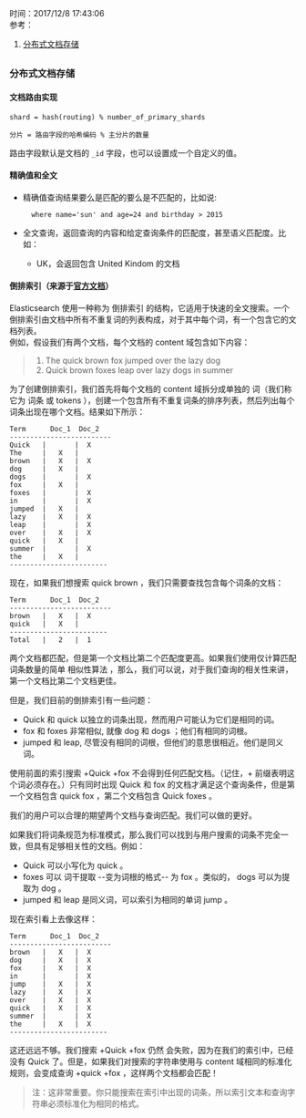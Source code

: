 时间：2017/12/8 17:43:06   
参考：  

1. [分布式文档存储](https://www.elastic.co/guide/cn/elasticsearch/guide/current/routing-value.html)

##
### 分布式文档存储      
#### 文档路由实现  

   	shard = hash(routing) % number_of_primary_shards

	分片 = 路由字段的哈希编码 % 主分片的数量  
路由字段默认是文档的 `_id` 字段，也可以设置成一个自定义的值。  
#### 精确值和全文   

* 精确值查询结果要么是匹配的要么是不匹配的，比如说: 

		where name='sun' and age=24 and birthday > 2015
* 全文查询，返回查询的内容和给定查询条件的匹配度，甚至语义匹配度。比如：

	* UK，会返回包含 United Kindom 的文档

#### 倒排索引（来源于[官方文档](https://www.elastic.co/guide/cn/elasticsearch/guide/current/inverted-index.html)）   

Elasticsearch 使用一种称为 倒排索引 的结构，它适用于快速的全文搜索。一个倒排索引由文档中所有不重复词的列表构成，对于其中每个词，有一个包含它的文档列表。  
例如，假设我们有两个文档，每个文档的 content 域包含如下内容： 

> 1. The quick brown fox jumped over the lazy dog  
> 2. Quick brown foxes leap over lazy dogs in summer 

为了创建倒排索引，我们首先将每个文档的 content 域拆分成单独的 词（我们称它为 词条 或 tokens ），创建一个包含所有不重复词条的排序列表，然后列出每个词条出现在哪个文档。结果如下所示：

	Term      Doc_1  Doc_2
	-------------------------
	Quick   |       |  X
	The     |   X   |
	brown   |   X   |  X
	dog     |   X   |
	dogs    |       |  X
	fox     |   X   |
	foxes   |       |  X
	in      |       |  X
	jumped  |   X   |
	lazy    |   X   |  X
	leap    |       |  X
	over    |   X   |  X
	quick   |   X   |
	summer  |       |  X
	the     |   X   |
	------------------------
现在，如果我们想搜索 quick brown ，我们只需要查找包含每个词条的文档：  

	Term      Doc_1  Doc_2
	-------------------------
	brown   |   X   |  X
	quick   |   X   |
	------------------------
	Total   |   2   |  1

两个文档都匹配，但是第一个文档比第二个匹配度更高。如果我们使用仅计算匹配词条数量的简单 相似性算法 ，那么，我们可以说，对于我们查询的相关性来讲，第一个文档比第二个文档更佳。  

但是，我们目前的倒排索引有一些问题：  

* Quick 和 quick 以独立的词条出现，然而用户可能认为它们是相同的词。
* fox 和 foxes 非常相似, 就像 dog 和 dogs ；他们有相同的词根。
* jumped 和 leap, 尽管没有相同的词根，但他们的意思很相近。他们是同义词。

使用前面的索引搜索 +Quick +fox 不会得到任何匹配文档。（记住，+ 前缀表明这个词必须存在。）只有同时出现 Quick 和 fox 的文档才满足这个查询条件，但是第一个文档包含 quick fox ，第二个文档包含 Quick foxes 。  

我们的用户可以合理的期望两个文档与查询匹配。我们可以做的更好。  

如果我们将词条规范为标准模式，那么我们可以找到与用户搜索的词条不完全一致，但具有足够相关性的文档。例如：  

* Quick 可以小写化为 quick 。
* foxes 可以 词干提取 --变为词根的格式-- 为 fox 。类似的， dogs 可以为提取为 dog 。  
* jumped 和 leap 是同义词，可以索引为相同的单词 jump 。

现在索引看上去像这样：  

	Term      Doc_1  Doc_2
	-------------------------
	brown   |   X   |  X
	dog     |   X   |  X
	fox     |   X   |  X
	in      |       |  X
	jump    |   X   |  X
	lazy    |   X   |  X
	over    |   X   |  X
	quick   |   X   |  X
	summer  |       |  X
	the     |   X   |  X
	------------------------

这还远远不够。我们搜索 +Quick +fox 仍然 会失败，因为在我们的索引中，已经没有 Quick 了。但是，如果我们对搜索的字符串使用与 content 域相同的标准化规则，会变成查询 +quick +fox ，这样两个文档都会匹配！  

> 注：这非常重要。你只能搜索在索引中出现的词条，所以索引文本和查询字符串必须标准化为相同的格式。  

